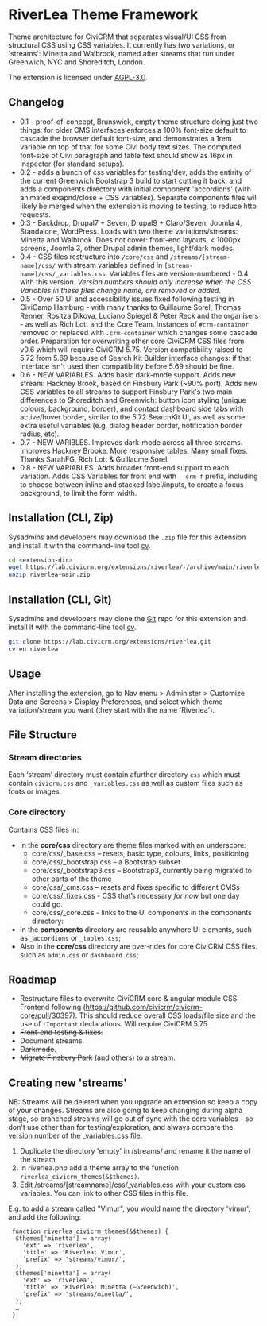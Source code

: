 # RiverLea Theme Framework

Theme architecture for CiviCRM that separates visual/UI CSS from structural CSS using CSS variables. It currently has two variations, or 'streams': Minetta and Walbrook, named after streams that run under Greenwich, NYC and Shoreditch, London.

The extension is licensed under [AGPL-3.0](LICENSE.txt).

## Changelog

- 0.1 - proof-of-concept, Brunswick, empty theme structure doing just two things: for older CMS interfaces enforces a 100% font-size default to cascade the browser default font-size, and demonstrates a 1rem variable on top of that for some Civi body text sizes. The computed font-size of Civi paragraph and table text should show as 16px in Inspector (for standard setups).
- 0.2 - adds a bunch of css variables for testing/dev, adds the entirity of the current Greenwich Bootstrap 3 build to start cutting it back, and adds a components directory with initial component 'accordions' (with animated exapnd/close + CSS variables). Separate components files will likely be merged when the extension is moving to testing, to reduce http requests.
- 0.3 - Backdrop, Drupal7 + Seven, Drupal9 + Claro/Seven, Joomla 4, Standalone, WordPress. Loads with two theme variations/streams: Minetta and Walbrook. Does not cover: front-end layouts, < 1000px screens, Joomla 3, other Drupal admin themes, light/dark modes. 
- 0.4 - CSS files restructure into `/core/css` and `/streams/[stream-name]/css/` with stream variables defined in `[stream-name]/css/_variables.css`. Variables files are version-numbered - 0.4 with this version. *Version numbers should only increase when the CSS Variables in these files change name, are removed or added*.
- 0.5 - Over 50 UI and accessibility issues fixed following testing in CiviCamp Hamburg - with many thanks to Guillaume Sorel, Thomas Renner, Rositza Dikova, Luciano Spiegel & Peter Reck and the organisers - as well as Rich Lott and the Core Team. Instances of `#crm-container` removed or replaced with `.crm-container` which changes some cascade order. Preparation for overwriting other core CiviCRM CSS files from v0.6 which will require CiviCRM 5.75. Version compatibility raised to 5.72 from 5.69 because of Search Kit Builder interface changes: if that interface isn't used then compatibility before 5.69 should be fine.
- 0.6 - NEW VARIABLES. Adds basic dark-mode support. Adds new stream: Hackney Brook, based on Finsbury Park (~90% port). Adds new CSS variables to all streams to support Finsbury Park's two main differences to Shoreditch and Greenwich: button icon styling (unique colours, background, border), and contact dashboard side tabs with active/hover border, similar to the 5.72 SearchKit UI, as well as some extra useful variables (e.g. dialog header border, notification border radius, etc).
- 0.7 - NEW VARIBLES. Improves dark-mode across all three streams. Improves Hackney Brooke. More responsive tables. Many small fixes. Thanks SarahFG, Rich Lott & Guillaume Sorel.
- 0.8 - NEW VARIABLES. Adds broader front-end support to each variation. Adds CSS Variables for front end with `--crm-f` prefix, including to choose between inline and stacked label/inputs, to create a focus background, to limit the form width.

## Installation (CLI, Zip)

Sysadmins and developers may download the `.zip` file for this extension and
install it with the command-line tool [cv](https://github.com/civicrm/cv).

```bash
cd <extension-dir>
wget https://lab.civicrm.org/extensions/riverlea/-/archive/main/riverlea-main.zip
unzip riverlea-main.zip
```

## Installation (CLI, Git)

Sysadmins and developers may clone the [Git](https://en.wikipedia.org/wiki/Git) repo for this extension and
install it with the command-line tool [cv](https://github.com/civicrm/cv).

```bash
git clone https://lab.civicrm.org/extensions/riverlea.git
cv en riverlea
```

## Usage

After installing the extension, go to Nav menu > Administer > Customize Data and Screens > Display Preferences, and select which theme variation/stream you want (they start with the name 'Riverlea').

## File Structure

### Stream directories
Each ‘stream’ directory must contain afurther directory `css` which must contain `civicrm.css` and `_variables.css` as well as custom files such as fonts or images.

### Core directory

Contains CSS files in:
- In the **core/css** directory are theme files marked with an underscore:
  - core/css/_base.css – resets, basic type, colours, links, positioning
  - core/css/_bootstrap.css – a Bootstrap subset
  - core/css/_bootstrap3.css – Bootstrap3, currently being migrated to other parts of the theme
  - core/css/_cms.css – resets and fixes specific to different CMSs
  - core/css/_fixes.css - CSS that’s necessary *for now* but one day could go.
  - core/css/_core.css - links to the UI components in the components directory:
- in the **components** directory are reusable anywhere UI elements, such as `_accordions` or `_tables.css`; 
- Also in the **core/css** directory are over-rides for core CiviCRM CSS files. such as `admin.css` or `dashboard.css`;

## Roadmap

- Restructure files to overwrite CiviCRM core & angular module CSS Frontend following (https://github.com/civicrm/civicrm-core/pull/30397). This should reduce overall CSS loads/file size and the use of `!Important` declarations. Will require CiviCRM 5.75.
- ~~Front-end testing & fixes.~~
- Document streams.
- ~~Darkmode~~.
- ~~Migrate Finsbury Park~~ (and others) to a stream.

## Creating new 'streams'

NB: Streams will be deleted when you upgrade an extension so keep a copy of your changes. Streams are also going to keep changing during alpha stage, so branched streams will go out of sync with the core variables - so don't use other than for testing/exploration, and always compare the version number of the _variables.css file.

1. Duplicate the directory 'empty' in /streams/ and rename it the name of the stream.
2. In riverlea.php add a theme array to the function `riverlea_civicrm_themes(&$themes)`.
3. Edit /streams/[streamname]/css/_variables.css with your custom css variables. You can link to other CSS files in this file.

E.g. to add a stream called "Vimur", you would name the directory 'vimur', and add the following:

```
 function riverlea_civicrm_themes(&$themes) {
  $themes['minetta'] = array(
    'ext' => 'riverlea',
    'title' => 'Riverlea: Vimur',
    'prefix' => 'streams/vimur/',
  );
  $themes['minetta'] = array(
    'ext' => 'riverlea',
    'title' => 'Riverlea: Minetta (~Greenwich)',
    'prefix' => 'streams/minetta/',
  );
  … 
 }
```
